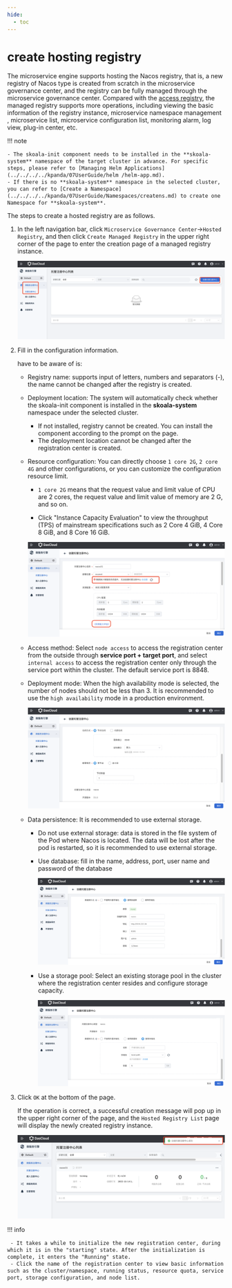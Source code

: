 ```yaml
---
hide:
  - toc
---
```


# create hosting registry

The microservice engine supports hosting the Nacos registry, that is, a new registry of Nacos type is created from scratch in the microservice governance center, and the registry can be fully managed through the microservice governance center. Compared with the [access registry](../../integrated/integrate-registry.md), the managed registry supports more operations, including viewing the basic information of the registry instance, microservice namespace management , microservice list, microservice configuration list, monitoring alarm, log view, plug-in center, etc.

!!! note

    - The skoala-init component needs to be installed in the **skoala-system** namespace of the target cluster in advance. For specific steps, please refer to [Managing Helm Applications](../../../../kpanda/07UserGuide/helm /helm-app.md).
    - If there is no **skoala-system** namespace in the selected cluster, you can refer to [Create a Namespace](../../../../kpanda/07UserGuide/Namespaces/createns.md) to create one Namespace for **skoala-system**.

The steps to create a hosted registry are as follows.

1. In the left navigation bar, click `Microservice Governance Center`->`Hosted Registry`, and then click `Create Managed Registry` in the upper right corner of the page to enter the creation page of a managed registry instance.

    ![Enter the create registration center page](imgs/create01.png)

2. Fill in the configuration information.

    have to be aware of is:

    - Registry name: supports input of letters, numbers and separators (-), the name cannot be changed after the registry is created.
    - Deployment location: The system will automatically check whether the skoala-init component is installed in the **skoala-system** namespace under the selected cluster.

        - If not installed, registry cannot be created. You can install the component according to the prompt on the page.
        - The deployment location cannot be changed after the registration center is created.

    - Resource configuration: You can directly choose `1 core 2G`, `2 core 4G` and other configurations, or you can customize the configuration resource limit.

        - `1 core 2G` means that the request value and limit value of CPU are 2 cores, the request value and limit value of memory are 2 G, and so on.

        - Click "Instance Capacity Evaluation" to view the throughput (TPS) of mainstream specifications such as 2 Core 4 GiB, 4 Core 8 GiB, and 8 Core 16 GiB.

        ![Enter the create registration center page](imgs/create02.png)

    - Access method: Select `node access` to access the registration center from the outside through **service port + target port**, and select `internal access` to access the registration center only through the service port within the cluster. The default service port is 8848.
    - Deployment mode: When the high availability mode is selected, the number of nodes should not be less than 3. It is recommended to use the `high availability` mode in a production environment.

        ![Enter the registration center page](imgs/create03.png)

    - Data persistence: It is recommended to use external storage.

        - Do not use external storage: data is stored in the file system of the Pod where Nacos is located. The data will be lost after the pod is restarted, so it is recommended to use external storage.
        - Use database: fill in the name, address, port, user name and password of the database

            ![Enter the create registration center page](imgs/create04.png)

        - Use a storage pool: Select an existing storage pool in the cluster where the registration center resides and configure storage capacity. <!--If you can't find the storage pool you want, you can [create a storage pool] through the container management module. -->

            ![Enter the registration center page](imgs/create05.png)

3. Click `OK` at the bottom of the page.

    If the operation is correct, a successful creation message will pop up in the upper right corner of the page, and the `Hosted Registry List` page will display the newly created registry instance.

    ![Create successfully](imgs/create06.png)

!!! info

     - It takes a while to initialize the new registration center, during which it is in the "starting" state. After the initialization is complete, it enters the "Running" state.
     - Click the name of the registration center to view basic information such as the cluster/namespace, running status, resource quota, service port, storage configuration, and node list.
